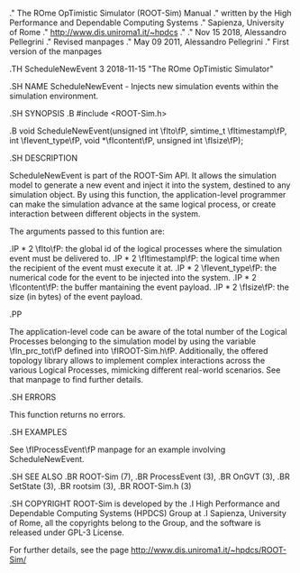 .\" The ROme OpTimistic Simulator (ROOT-Sim) Manual
.\" written by the High Performance and Dependable Computing Systems
.\" Sapienza, University of Rome
.\" http://www.dis.uniroma1.it/~hpdcs
.\"
.\" Nov 15 2018, Alessandro Pellegrini
.\" 	Revised manpages
.\" May 09 2011, Alessandro Pellegrini
.\" 	First version of the manpages

.TH ScheduleNewEvent 3 2018-11-15 "The ROme OpTimistic Simulator"

.SH NAME
ScheduleNewEvent - Injects new simulation events within the simulation environment.

.SH SYNOPSIS
.B #include <ROOT-Sim.h>


.B void ScheduleNewEvent(unsigned int \fIto\fP, simtime_t \fItimestamp\fP, int \fIevent_type\fP, void *\fIcontent\fP, unsigned int \fIsize\fP);


.SH DESCRIPTION

ScheduleNewEvent is part of the ROOT-Sim API. It allows the simulation model to generate a new
event and inject it into the system, destined to any simulation object. By using this function,
the application-level programmer can make the simulation advance at the same logical process,
or create interaction between different objects in the system.

The arguments passed to this funtion are:

.IP * 2
\fIto\fP: the global id of the logical processes where the simulation event must be delivered to.
.IP * 2
\fItimestamp\fP: the logical time when the recipient of the event must execute it at.
.IP * 2
\fIevent_type\fP: the numerical code for the event to be injected into the system.
.IP * 2
\fIcontent\fP: the buffer mantaining the event payload.
.IP * 2
\fIsize\fP: the size (in bytes) of the event payload.

.PP

The application-level code can be aware of the total number of the Logical Processes belonging
to the simulation model by using the variable \fIn_prc_tot\fP defined into \fIROOT-Sim.h\fP.
Additionally, the offered topology library allows to implement complex interactions
across the various Logical Processes, mimicking different real-world scenarios.
See that manpage to find further details.

.SH ERRORS

This function returns no errors.

.SH EXAMPLES

See \fIProcessEvent\fP manpage for an example involving ScheduleNewEvent.

.SH SEE ALSO
.BR ROOT-Sim (7),
.BR ProcessEvent (3),
.BR OnGVT (3),
.BR SetState (3),
.BR rootsim (3),
.BR ROOT-Sim.h (3)

.SH COPYRIGHT
ROOT-Sim is developed by the
.I High Performance and Dependable Computing Systems
(HPDCS) Group at
.I Sapienza, University of Rome,
all the copyrights belong to the Group, and the software is released under GPL-3 License.


For further details, see the page http://www.dis.uniroma1.it/~hpdcs/ROOT-Sim/
